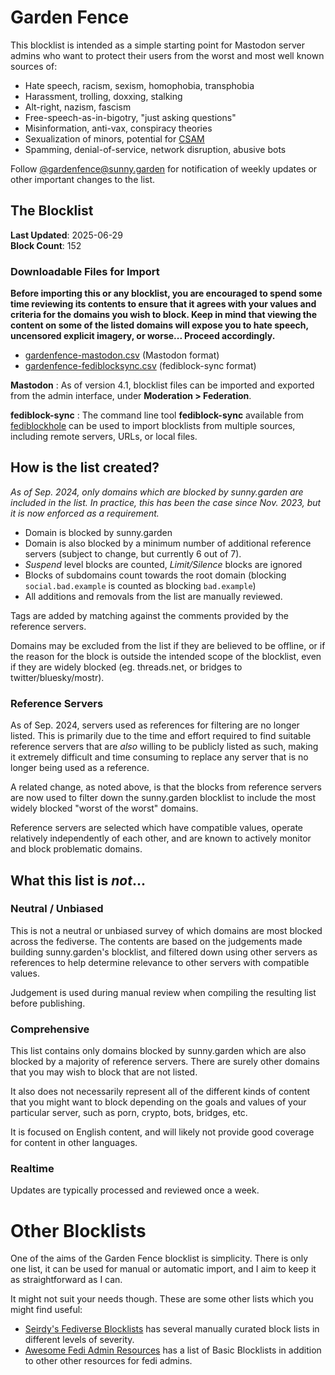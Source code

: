 # Garden Fence

This blocklist is intended as a simple starting point for Mastodon server admins who want to protect their users from the worst and most well known sources of:

- Hate speech, racism, sexism, homophobia, transphobia
- Harassment, trolling, doxxing, stalking
- Alt-right, nazism, fascism
- Free-speech-as-in-bigotry, "just asking questions"
- Misinformation, anti-vax, conspiracy theories
- Sexualization of minors, potential for [CSAM](https://www.missingkids.org/theissues/csam)
- Spamming, denial-of-service, network disruption, abusive bots

Follow [@gardenfence@sunny.garden](https://sunny.garden/@gardenfence) for notification of weekly updates or other important changes to the list.

## The Blocklist

**Last Updated**: 2025-06-29  
**Block Count**: 152  

### Downloadable Files for Import

**Before importing this or any blocklist, you are encouraged to spend some time reviewing its contents to ensure that it agrees with your values and criteria for the domains you wish to block. Keep in mind that viewing the content on some of the listed domains will expose you to hate speech, uncensored explicit imagery, or worse... Proceed accordingly.**

- [gardenfence-mastodon.csv](https://github.com/gardenfence/blocklist/blob/main/gardenfence-mastodon.csv) (Mastodon format)
- [gardenfence-fediblocksync.csv](https://github.com/gardenfence/blocklist/blob/main/gardenfence-fediblocksync.csv) (fediblock-sync format)

**Mastodon**
: As of version 4.1, blocklist files can be imported and exported from the admin interface, under **Moderation > Federation**.

**fediblock-sync**
: The command line tool **fediblock-sync** available from [fediblockhole](https://github.com/eigenmagic/fediblockhole) can be used to import blocklists from multiple sources, including remote servers, URLs, or local files.

## How is the list created?

*As of Sep. 2024, only domains which are blocked by sunny.garden are included in the list.  In practice, this has been the case since Nov. 2023, but it is now enforced as a requirement.*

- Domain is blocked by sunny.garden
- Domain is also blocked by a minimum number of additional reference servers (subject to change, but currently 6 out of 7).
- *Suspend* level blocks are counted, *Limit/Silence* blocks are ignored
- Blocks of subdomains count towards the root domain (blocking `social.bad.example` is counted as blocking `bad.example`)
- All additions and removals from the list are manually reviewed.

Tags are added by matching against the comments provided by the reference servers.

Domains may be excluded from the list if they are believed to be offline, or if the reason for the block is outside the intended scope of the blocklist, even if they are widely blocked (eg. threads.net, or bridges to twitter/bluesky/mostr).

### Reference Servers

As of Sep. 2024, servers used as references for filtering are no longer listed. This is primarily due to the time and effort required to find suitable reference servers that are *also* willing to be publicly listed as such, making it extremely difficult and time consuming to replace any server that is no longer being used as a reference.

A related change, as noted above, is that the blocks from reference servers are now used to filter down the sunny.garden blocklist to include the most widely blocked "worst of the worst" domains.

Reference servers are selected which have compatible values, operate relatively independently of each other, and are known to actively monitor and block problematic domains. 

## What this list is *not*...

### Neutral / Unbiased

This is not a neutral or unbiased survey of which domains are most blocked across the fediverse.  The contents are based on the judgements made building sunny.garden's blocklist, and filtered down using other servers as references to help determine relevance to other servers with compatible values.

Judgement is used during manual review when compiling the resulting list before publishing.

### Comprehensive

This list contains only domains blocked by sunny.garden which are also blocked by a majority of reference servers.  There are surely other domains that you may wish to block that are not listed.

It also does not necessarily represent all of the different kinds of content that you might want to block depending on the goals and values of your particular server, such as porn, crypto, bots, bridges, etc.

It is focused on English content, and will likely not provide good coverage for content in other languages.

### Realtime

Updates are typically processed and reviewed once a week.

# Other Blocklists

One of the aims of the Garden Fence blocklist is simplicity. There is only one list, it can be used for manual or automatic import, and I aim to keep it as straightforward as I can.  

It might not suit your needs though.  These are some other lists which you might find useful:

- [Seirdy's Fediverse Blocklists](https://seirdy.one/posts/2023/05/02/fediverse-blocklists/) has several manually curated block lists in different levels of severity.
- [Awesome Fedi Admin Resources](https://codeberg.org/nev/awesome-fediadmin/#basic-blocklists) has a list of Basic Blocklists in addition to other other resources for fedi admins.